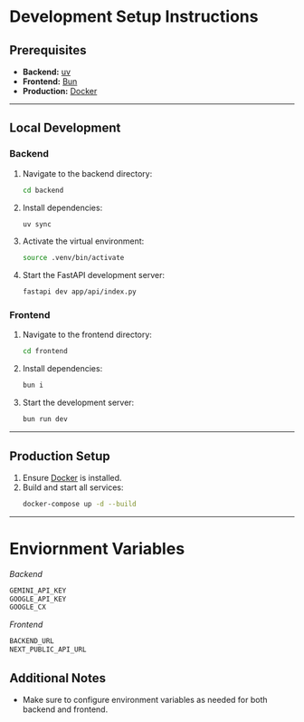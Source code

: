 # Development Setup Instructions

## Prerequisites

- **Backend:** [uv](https://github.com/astral-sh/uv)
- **Frontend:** [Bun](https://bun.sh/)
- **Production:** [Docker](https://www.docker.com/)

---

## Local Development

### Backend

1. Navigate to the backend directory:
    ```bash
    cd backend
    ```
2. Install dependencies:
    ```bash
    uv sync
    ```
3. Activate the virtual environment:
    ```bash
    source .venv/bin/activate
    ```
4. Start the FastAPI development server:
    ```bash
    fastapi dev app/api/index.py
    ```

### Frontend

1. Navigate to the frontend directory:
    ```bash
    cd frontend
    ```
2. Install dependencies:
    ```bash
    bun i
    ```
3. Start the development server:
    ```bash
    bun run dev
    ```

---

## Production Setup

1. Ensure [Docker](https://www.docker.com/) is installed.
2. Build and start all services:
    ```bash
    docker-compose up -d --build
    ```

---


# Enviornment Variables

*Backend*

```bash
GEMINI_API_KEY
GOOGLE_API_KEY
GOOGLE_CX
```

*Frontend*
```bash
BACKEND_URL
NEXT_PUBLIC_API_URL
```

## Additional Notes

- Make sure to configure environment variables as needed for both backend and frontend.